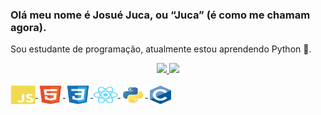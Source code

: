 <h3> Olá meu nome é Josué Juca, ou “Juca” (é como me chamam agora). </h3>
<p> Sou estudante de programação, atualmente estou aprendendo Python 🐍. </p>

<div align="center">
  <a href="https://github.com/josuejuca">
  <img height="150em" src="https://github-readme-stats.vercel.app/api?username=josuejuca&show_icons=true&theme=dark&include_all_commits=true&count_private=true"/>
  <img height="150em" src="https://github-readme-stats.vercel.app/api/top-langs/?username=josuejuca&layout=compact&langs_count=7&theme=dark"/>
</div>

<div style="display: inline_block"><br>
  <img align="center" alt="Juca-Js" height="30" width="40" src="https://raw.githubusercontent.com/devicons/devicon/master/icons/javascript/javascript-plain.svg">
  <img align="center" alt="Juca-HTML" height="30" width="40" src="https://raw.githubusercontent.com/devicons/devicon/master/icons/html5/html5-original.svg">
  <img align="center" alt="Juca-CSS" height="30" width="40" src="https://raw.githubusercontent.com/devicons/devicon/master/icons/css3/css3-original.svg">
  <img align="center" alt="Juca-React" height="30" width="40" src="https://raw.githubusercontent.com/devicons/devicon/master/icons/react/react-original.svg">
  <img align="center" alt="Juca-Python" height="30" width="40" src="https://raw.githubusercontent.com/devicons/devicon/master/icons/python/python-original.svg">
  <img align="center" alt="Juca-C" height="30" width="40" src="https://raw.githubusercontent.com/devicons/devicon/master/icons/c/c-original.svg">
</div>
